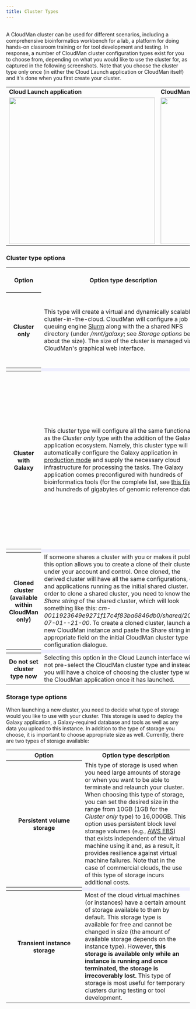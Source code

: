 ```yaml
---
title: Cluster Types
---
```

<slot name="/cloudman/header" />

<slot name="/cloudman/linkbox-horizontal" />

<br />
A CloudMan cluster can be used for different scenarios, including a comprehensive bioinformatics workbench for a lab, a platform for doing hands-on classroom training or for tool development and testing. In response, a number of CloudMan cluster configuration types exist for you to choose from, depending on what you would like to use the cluster for, as captured in the following screenshots. Note that you choose the cluster type only once (in either the Cloud Launch application or CloudMan itself) and it's done when you first create your cluster.

<div class='center'>
<table>
  <tr>
    <td style=" border-width: 0;"> <strong>Cloud Launch application</strong></td>
    <td style=" border-width: 0;"> <strong>CloudMan application</strong></td>
  </tr>
  <tr>
    <td style=" border-width: 0;"> <img src="http://i.imgur.com/IBJoLLc.png" alt="" width=400 /></td>
    <td style=" border-width: 0;"> <img src="http://i.imgur.com/aBEEnuL.png?1" alt="" width=400 /></td>
  </tr>
</table>

</div>

### Cluster type options

<table>
  <tr class="th" >
    <th style=" width: 7em;"> Option </th>
    <th> Option type description </th>
    <th style=" width: 37%;"> Default <a href='/cloudman/services/'>services</a> started </th>
  </tr>
  <tr>
    <th> Cluster only </th>
    <td> This type will create a virtual and dynamically scalable cluster-in-the-cloud. CloudMan will configure a job queuing engine <a href='http://slurm.schedmd.com/'>Slurm</a> along with the a shared NFS directory (under <em>/mnt/galaxy</em>; see <em>Storage options</em> below about the size). The size of the cluster is managed via CloudMan's graphical web interface. </td>
    <td> • Post Start Script (PSS)<br />• Nginx web server<br />• Slurm job manager (node daemon and controller)<br />• Supervisor</td>
  </tr>
  <tr>
    <th> </th>
    <td colspan=3 style=" background-color: #eef;"> </td>
  </tr>
  <tr>
    <th> Cluster with Galaxy </th>
    <td> This cluster type will configure all the same functionality as the <em>Cluster only</em> type with the addition of the Galaxy application ecosystem. Namely, this cluster type will automatically configure the Galaxy application in <a href='https://wiki.galaxyproject.org/Admin/Config/Performance/ProductionServer'>production mode</a> and supply the necessary cloud infrastructure for processing the tasks. The Galaxy application comes preconfigured with hundreds of bioinformatics tools (for the complete list, see <a href='https://github.com/galaxyproject/galaxy-cloudman-playbook/blob/master/files/shed_tool_list.yaml'>this file</a>) and hundreds of gigabytes of genomic reference data. </td>
    <td> • Post Start Script (PSS)<br />• Galaxy application<br />• Galaxy Reports web app<br />• Nginx web server<br />• NodeJS Proxy for <a href='/admin/IEs/'>Interactive Environments</a><br />• PostgreSQL database<br />• ProFTPd FTP server<br />• Slurm job manager (node daemon and controller)<br />• Supervisor</td>
  </tr>
  <tr>
    <th> </th>
    <td colspan=3 style=" background-color: #eef;"> </td>
  </tr>
  <tr>
    <th> Cloned cluster <br />(available within CloudMan only)</th>
    <td> If someone shares a cluster with you or makes it public, this option allows you to create a clone of their cluster under your account and control. Once cloned, the derived cluster will have all the same configurations, data and applications running as the initial shared cluster. In order to clone a shared cluster, you need to know the <em>Share string</em> of the shared cluster, which will look something like this: <em>cm-0011923649e9271f17c4f83ba6846db0/shared/2013-07-01--21-00</em>. To create a cloned cluster, launch a new CloudMan instance and paste the Share string in the appropriate field on the initial CloudMan cluster type configuration dialogue. </td>
    <td> The same set of services that were running on the shared cluster.</td>
  </tr>
  <tr>
    <th> </th>
    <td colspan=3 style=" background-color: #eef;"> </td>
  </tr>
  <tr>
    <th> Do not set cluster type now</th>
    <td> Selecting this option in the Cloud Launch interface will not pre-select the CloudMan cluster type and instead you will have a choice of choosing the cluster type within the CloudMan application once it has launched.</td>
    <td> </td>
  </tr>
</table>


### Storage type options

When launching a new cluster, you need to decide what type of storage would you like to use with your cluster. This storage is used to deploy the Galaxy application, a Galaxy-required database and tools as well as any data you upload to this instance. In addition to the type of storage you choose, it is important to choose appropriate size as well. Currently, there are two types of storage available:
<table>
  <tr class="th" >
    <th style=" width: 12em;"> Option </th>
    <th> Option type description </th>
  </tr>
  <tr>
    <th> Persistent volume storage</th>
    <td> This type of storage is used when you need large amounts of storage or when you want to be able to terminate and relaunch your cluster. When choosing this type of storage, you can set the desired size in the range from 10GB (1GB for the <em>Cluster only</em> type) to 16,000GB. This option uses persistent block level storage volumes (e.g., <a href='https://aws.amazon.com/ebs/?nc2=h_l3_sc'>AWS EBS</a>) that exists independent of the virtual machine using it and, as a result, it provides resilience against virtual machine failures. Note that in the case of commercial clouds, the use of this type of storage incurs additional costs.</td>
  </tr>
  <tr>
    <th> </th>
    <td colspan=3 style=" background-color: #eef;"> </td>
  </tr>
  <tr>
    <th> Transient instance storage</th>
    <td> Most of the cloud virtual machines (or instances) have a certain amount of storage available to them by default. This storage type is available for free and cannot be changed in size (the amount of available storage depends on the instance type). However, <strong>this storage is available only while an instance is running and once terminated, the storage is irrecoverably lost.</strong>  This type of storage is most useful for temporary clusters during testing or tool development.</td>
  </tr>
</table>
